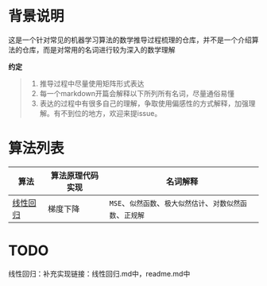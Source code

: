 # 背景说明
这是一个针对常见的机器学习算法的数学推导过程梳理的仓库，并不是一个介绍算法的仓库，而是对常用的名词进行较为深入的数学理解

**约定**
> 1. 推导过程中尽量使用矩阵形式表达
> 2. 每一个markdown开篇会解释以下所列所有名词，尽量通俗易懂
> 3. 表达的过程中有很多自己的理解，争取使用偏感性的方式解释，加强理解。有不到位的地方，欢迎来提issue。

# 算法列表
算法     | 算法原理代码实现   |  名词解释
----     | ----     | ----
[线性回归](线性回归.md)  | 梯度下降   |`MSE`、`似然函数`、`极大似然估计`、`对数似然函数`、`正规解`

# TODO
线性回归：补充实现链接：线性回归.md中，readme.md中